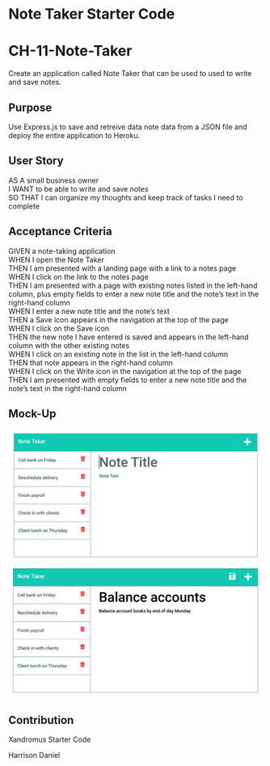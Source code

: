 # Note Taker Starter Code

# CH-11-Note-Taker

Create an application called Note Taker that can be used to used to write and save notes.

## Purpose

Use Express.js to save and retreive data note data from a JSON file and deploy the entire application to Heroku.

## User Story

AS A small business owner  
I WANT to be able to write and save notes  
SO THAT I can organize my thoughts and keep track of tasks I need to complete

## Acceptance Criteria

GIVEN a note-taking application  
WHEN I open the Note Taker  
THEN I am presented with a landing page with a link to a notes page  
WHEN I click on the link to the notes page  
THEN I am presented with a page with existing notes listed in the left-hand column, plus empty fields to enter a new note title and the note’s text in the right-hand column  
WHEN I enter a new note title and the note’s text  
THEN a Save icon appears in the navigation at the top of the page  
WHEN I click on the Save icon  
THEN the new note I have entered is saved and appears in the left-hand column with the other existing notes  
WHEN I click on an existing note in the list in the left-hand column  
THEN that note appears in the right-hand column  
WHEN I click on the Write icon in the navigation at the top of the page  
THEN I am presented with empty fields to enter a new note title and the note’s text in the right-hand column

## Mock-Up

<img src=./develop/public/assets/images/mockup1.png>
<img src=./develop/public/assets/images/mockup2.png>

## Contribution

Xandromus Starter Code

Harrison Daniel
